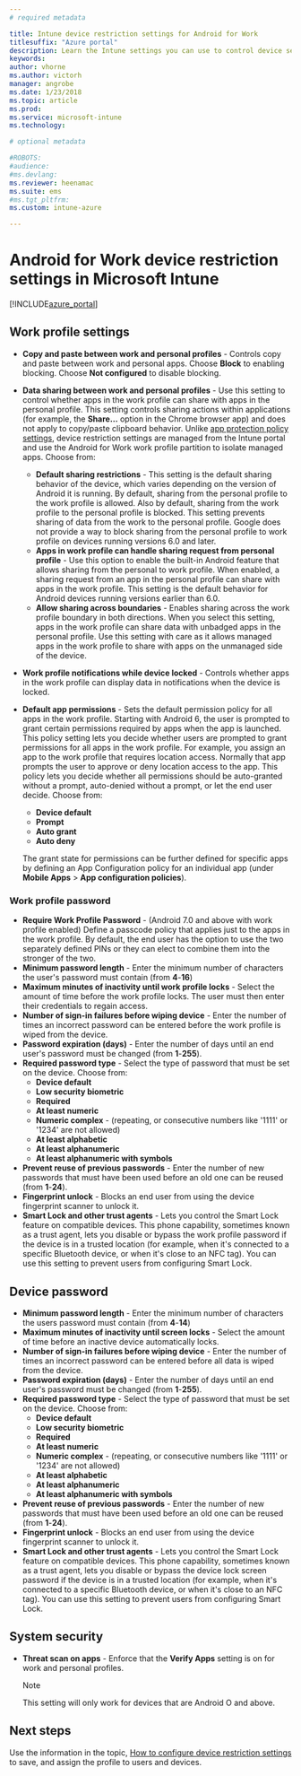 ```yaml
---
# required metadata

title: Intune device restriction settings for Android for Work 
titlesuffix: "Azure portal"
description: Learn the Intune settings you can use to control device settings and functionality on Android for Work devices."
keywords:
author: vhorne
ms.author: victorh
manager: angrobe
ms.date: 1/23/2018
ms.topic: article
ms.prod:
ms.service: microsoft-intune
ms.technology:

# optional metadata

#ROBOTS:
#audience:
#ms.devlang:
ms.reviewer: heenamac
ms.suite: ems
#ms.tgt_pltfrm:
ms.custom: intune-azure

---
```


# Android for Work device restriction settings in Microsoft Intune

[!INCLUDE[azure_portal](./includes/azure_portal.md)]

## Work profile settings
- 	**Copy and paste between work and personal profiles** - Controls copy and paste between work and personal apps. Choose **Block** to enabling blocking. Choose **Not configured** to disable blocking.
- **Data sharing between work and personal profiles** - Use this setting to control whether apps in the work profile can share with apps in the personal profile. This setting controls sharing actions within applications (for example, the **Share…** option in the Chrome browser app) and does not apply to copy/paste clipboard behavior. Unlike [app protection policy settings](https://docs.microsoft.com/intune-classic/deploy-use/protect-app-data-using-mobile-app-management-policies-with-microsoft-intune), device restriction settings are managed from the Intune portal and use the Android for Work work profile partition to isolate managed apps. Choose from:
	- **Default sharing restrictions** - This setting is the default sharing behavior of the device, which varies depending on the version of Android it is running. By default, sharing from the personal profile to the work profile is allowed. Also by default, sharing from the work profile to the personal profile is blocked. This setting prevents sharing of data from the work to the personal profile. Google does not provide a way to block sharing from the personal profile to work profile on devices running versions 6.0 and later.   
	- **Apps in work profile can handle sharing request from personal profile** - Use this option to enable the built-in Android feature that allows sharing from the personal to work profile. When enabled, a sharing request from an app in the personal profile can share with apps in the work profile. This setting is the default behavior for Android devices running versions earlier than 6.0.
	- **Allow sharing across boundaries** - Enables sharing across the work profile boundary in both directions. When you select this setting, apps in the work profile can share data with unbadged apps in the personal profile. Use this setting with care as it allows managed apps in the work profile to share with apps on the unmanaged side of the device.

- 	**Work profile notifications while device locked** - Controls whether apps in the work profile can display data in notifications when the device is locked.
- 	**Default app permissions** - Sets the default permission policy for all apps in the work profile. Starting with Android 6, the user is prompted to grant certain permissions required by apps when the app is launched. This policy setting lets you decide whether users are prompted to grant permissions for all apps in the work profile. For example, you assign an app to the work profile that requires location access. Normally that app prompts the user to approve or deny location access to the app. This policy lets you decide whether all permissions should be auto-granted without a prompt, auto-denied without a prompt, or let the end user decide. Choose from:
	- 	**Device default**
	- 	**Prompt**
	- 	**Auto grant**
	- 	**Auto deny**

	The grant state for permissions can be further defined for specific apps by defining an App Configuration policy for an individual app (under **Mobile Apps** > **App configuration policies**).

### Work profile password
- **Require Work Profile Password** - (Android 7.0 and above with work profile enabled) Define a passcode policy that applies just to the apps in the work profile. By default, the end user has the option to use the two separately defined PINs or they can elect to combine them into the stronger of the two.
- **Minimum password length** - Enter the minimum number of characters the user's password must contain (from **4**-**16**)
- **Maximum minutes of inactivity until work profile locks** - Select the amount of time before the work profile locks. The user must then enter their credentials to regain access.
- **Number of sign-in failures before wiping device** - Enter the number of times an incorrect password can be entered before the work profile is wiped from the device.
- **Password expiration (days)** - Enter the number of days until an end user's password must be changed (from **1**-**255**).
- **Required password type** - Select the type of password that must be set on the device. Choose from:
	- **Device default**
	- **Low security biometric**
	- **Required**
	- **At least numeric**
	- **Numeric complex** - (repeating, or consecutive numbers like '1111' or '1234' are not allowed)
	- **At least alphabetic**
	- **At least alphanumeric**
	- **At least alphanumeric with symbols**
- **Prevent reuse of previous passwords** - Enter the number of new passwords that must have been used before an old one can be reused (from **1**-**24**).
- **Fingerprint unlock** - Blocks an end user from using the device fingerprint scanner to unlock it.
- **Smart Lock and other trust agents** - Lets you control the Smart Lock feature on compatible devices. This phone capability, sometimes known as a trust agent, lets you disable or bypass the work profile password if the device is in a trusted location (for example, when it's connected to a specific Bluetooth device, or when it's close to an NFC tag). You can use this setting to prevent users from configuring Smart Lock.

## Device password

- **Minimum password length** - Enter the minimum number of characters the users password must contain (from **4**-**14**)
- **Maximum minutes of inactivity until screen locks** - Select the amount of time before an inactive device automatically locks.
- **Number of sign-in failures before wiping device** - Enter the number of times an incorrect password can be entered before all data is wiped from the device.
- **Password expiration (days)** - Enter the number of days until an end user's password must be changed (from **1**-**255**).
- **Required password type** - Select the type of password that must be set on the device. Choose from:
	- **Device default**
	- **Low security biometric**
	- **Required**
	- **At least numeric**
	- **Numeric complex** - (repeating, or consecutive numbers like '1111' or '1234' are not allowed)
	- **At least alphabetic**
	- **At least alphanumeric**
	- **At least alphanumeric with symbols**
- **Prevent reuse of previous passwords** - Enter the number of new passwords that must have been used before an old one can be reused (from **1**-**24**).
- **Fingerprint unlock** - Blocks an end user from using the device fingerprint scanner to unlock it.
- **Smart Lock and other trust agents** - Lets you control the Smart Lock feature on compatible devices. This phone capability, sometimes known as a trust agent, lets you disable or bypass the device lock screen password if the device is in a trusted location (for example, when it's connected to a specific Bluetooth device, or when it's close to an NFC tag). You can use this setting to prevent users from configuring Smart Lock.

## System security

 - **Threat scan on apps** - Enforce that the **Verify Apps** setting is on for work and personal profiles.

   > [!Note]  
   > This setting will only work for devices that are Android O and above. 

## Next steps

Use the information in the topic, [How to configure device restriction settings](device-restrictions-configure.md) to save, and assign the profile to users and devices.
